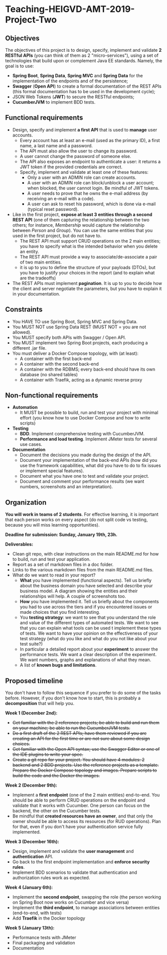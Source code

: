 # Teaching-HEIGVD-AMT-2019-Project-Two
## Objectives

The objectives of this project is to design, specify, implement and validate **2 RESTful APIs** (you can think of them as 2 "micro-services"), using a set of technologies that build upon or complement Java EE standards. Namely, the goal is to use:

* **Spring Boot**, **Spring Data**, **Spring MVC** and **Spring Data** for the implementation of the endpoints and of the persistence;
* **Swagger** (**Open API**) to create a formal documentation of the REST APIs (this formal documentation has to be used in the development cycle);
* JSON Web Tokens (**JWT**) to secure the RESTful endpoints;
* **CucumberJVM** to implement BDD tests.

## Functional requirements

* Design, specify and implement **a first API** that is used to **manage** user accounts. 
  * Every account has at least an e-mail (used as the primary ID), a first name, a last name and a password. 
  * The API must also allow the user to change its password. 
  * A user cannot change the password of someone else.
  * The API also exposes an endpoint to authenticate a user: it returns a JWT token if the provided credentials are correct.
  * Specify, implement and validate at least one of these features:
    * Only a user with an ADMIN role can create accounts.
    * A user with an ADMIN role can block/unblock a user account; when blocked, the user cannot login. Be mindful of JWT tokens.
    * A user needs to prove that he owns the e-mail address (by receiving an e-mail with a code).
    * A user can ask to reset his password, which is done via e-mail (typical reset password).
* Like in the first project, **expose at least 3 entities through a second REST API** (one of them capturing the relationship between the two others; for instance, *Membership* would capture the relationship between *Person* and *Group*). You can use the same entities that you used in the first project, but do not have to.
  * The REST API must support CRUD operations on the 2 main entities; you have to specify what is the intended behavior when you delete an entity.
  * The REST API must provide a way to associate/de-associate a pair of two main entities.
  * it is up to you to define the structure of your payloads (DTOs), but you have to justify your choices in the report (and to explain what are the tradeoffs)
* The REST APIs must implement **pagination**. It is up to you to decide how the client and server negotiate the parameters, but you have to explain it in your documentation.

## Constraints

- You HAVE TO use Spring Boot, Spring MVC and Spring Data.
- You MUST NOT use Spring Data REST (MUST NOT = you are not allowed).
- You MUST specify both APIs with Swagger / Open API.
- You MUST implement two Spring Boot projects, each producing a different .jar file.
- You must deliver a Docker Compose topology, with (at least):
  - A container with the first back-end
  - A container with the second back-end
  - A container with the RDBMS; every back-end should have its own database (no shared tables)
  - A container with Traefik, acting as a dynamic reverse proxy

## Non-functional requirements

* **Automation**
  * It MUST be possible to build, run and test your project with minimal effort (you know how to use Docker Compose and how to write scripts)
* **Testing**
  * **BDD**. Implement comprehensive testing with CucumberJVM.
  * **Performance and load testing**. Implement JMeter tests for several use cases.
* **Documentation**
  * Document the decisions you made during the design of the API.
  * Document your implementation of the back-end APIs (how did you use the framework capabilities, what did you have to do to fix issues or implement special features).
  * Document what you have one to test and validate your project.
  * Document and comment your performance results (we want numbers, screenshots and an interpretation).

## Organization

**You will work in teams of 2 students**. For effective learning, it is important that each person works on every aspect (do not split code vs testing, because you will miss learning opportunities).

**Deadline for submission: Sunday, January 19th, 23h.**

**Deliverables:**

* Clean git repo, with clear instructions on the main README.md for how to build, run and test your application.
* Report as a set of markdown files in a doc folder.
* Links to the various markdown files from the main README.md files.
* What do we want to read in your report?
  * **What** you have implemented (functional aspects). Tell us briefly about the business domain you have selected and describe your business model. A diagram showing the entities and their relationships will help. A couple of screenshots too.
  * **How** you have implemented it. Tell us briefly about the components you had to use across the tiers and if you encountered issues or made choices that you find interesting.
  * You **testing strategy**: we want to see that you understand the role and value of the different types of automated tests. We want to see that you can explain what tools can be used t implement these types of tests. We want to have your opinion on the effectiveness of your test strategy (what do you like and what do you not like about your test suite?)
  * In particular a detailed report about your **experiment** to answer the performance tests. We want a clear description of the experiment. We want numbers, graphs and explanations of what they mean.
  * A list of **known bugs and limitations**.

## Proposed timeline

You don't have to follow this sequence if you prefer to do some of the tasks before. However, if you don't know how to start, this is probably a **decomposition** that will help you.

**Week 1 (December 2nd):**

* ~~Get familiar with the 2 reference projects; be able to build and run them on your machine; be able to run the CucumberJVM tests.~~
* ~~Do a first draft of the 2 REST APIs; have them reviewed if you are creating an API for the first time or are not sure about some design choices.~~
* ~~Get familiar with the Open API syntax; use the Swagger Editor or one of the IDE plugins to write your spec.~~
* ~~Create a git repo for your project. You should have 4 modules: 2 backend and 2 BDD projects. Use the reference projects as a template. Prepare the Docker Compose topology and images. Prepare scripts to build the code and the Docker the images.~~

**Week 2 (December 9th):**

* Implement a **first endpoint** (one of the 2 main entities) end-to-end. You should be able to perform CRUD operations on the endpoint and validate that it works with Cucumber. One person can focus on the backend, the other on the Cucumber tests.
* Be mindful that **created resources have an owner**, and that only the owner should be able to access its resources (for RUD operations). Plan for that, even if you don't have your authentication service fully implemented.

**Week 3 (December 16th):**

* Design, implement and validate the **user management** and **authentication** API.
* Go back to the first endpoint implementation and **enforce security rules**.
* Implement BDD scenarios to validate that authentication and authorization rules work as expected.

**Week 4 (January 6th):**

* Implement the **second endpoint**, swapping the role (the person working on Spring Boot now works on Cucumber and vice versa)
* Implement the **third endpoint**, to manage associations between entities (end-to-end, with tests)
* Add **Traefik** in the Docker topology

**Week 5 (January 13th):**

* Performance tests with JMeter
* Final packaging and validation
* Documentation

